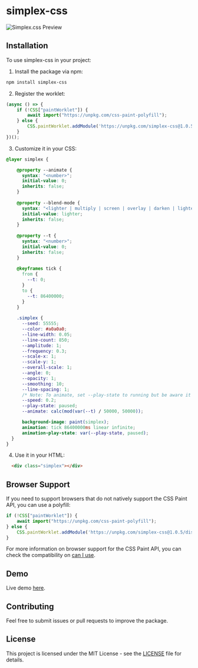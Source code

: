 # simplex-css

![Simplex.css Preview](https://github.com/sfearl1/sfearl1.github.io/blob/0d7649089acbe388f4f76684899885625c9c01a2/paint-worklets/simplex/assets/simplex.png)

## Installation

To use simplex-css in your project:

1. Install the package via npm:

```bash
npm install simplex-css
```

2. Register the worklet:

```javascript
(async () => {
    if (!CSS["paintWorklet"]) {
        await import("https://unpkg.com/css-paint-polyfill");
    } else {
        CSS.paintWorklet.addModule('https://unpkg.com/simplex-css@1.0.5/dist/simplex.min.js');
    }
})();
```

3. Customize it in your CSS:

```css
@layer simplex {

    @property --animate {
      syntax: "<number>";
      initial-value: 0;
      inherits: false;
    }
    
    @property --blend-mode {
      syntax: "<lighter | multiply | screen | overlay | darken | lighten | color-dodge | color-burn | hard-light | soft-light | difference | exclusion | hue | saturation | color | luminosity>";
      initial-value: lighter;
      inherits: false;
    }
    
    @property --t {
      syntax: "<number>";
      initial-value: 0;
      inherits: false;
    }
  
    @keyframes tick {
      from {
        --t: 0;
      }
      to {
        --t: 86400000;
      }
    }
    
    .simplex {
      --seed: 55555;
      --color: #a0a0a0;
      --line-width: 0.05;
      --line-count: 850;
      --amplitude: 1;
      --frequency: 0.3;
      --scale-x: 1;
      --scale-y: 1;
      --overall-scale: 1;
      --angle: 0;
      --opacity: 1;
      --smoothing: 10;
      --line-spacing: 1;
      /* Note: To animate, set --play-state to running but be aware it may impact performance. */
      --speed: 0.2;
      --play-state: paused;
      --animate: calc(mod(var(--t) / 50000, 50000));

      background-image: paint(simplex);
      animation: tick 86400000ms linear infinite;
      animation-play-state: var(--play-state, paused);
  }
}
```

4. Use it in your HTML:

```html
  <div class="simplex"></div>
```

## Browser Support

If you need to support browsers that do not natively support the CSS Paint API, you can use a polyfill:

```javascript
if (!CSS["paintWorklet"]) {
    await import("https://unpkg.com/css-paint-polyfill");
} else {
    CSS.paintWorklet.addModule('https://unpkg.com/simplex-css@1.0.5/dist/simplex.min.js');
}
```
    
For more information on browser support for the CSS Paint API, you can check the compatibility on [can I use](https://caniuse.com/css-paint-api).

## Demo

Live demo [here](https://sfearl1.github.io/paint-worklets/simplex/index.html).

## Contributing

Feel free to submit issues or pull requests to improve the package.

## License

This project is licensed under the MIT License - see the [LICENSE](LICENSE) file for details.